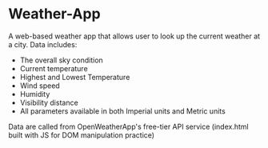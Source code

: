 # Weather-App

A web-based weather app that allows user to look up the current weather at a city. Data includes:

- The overall sky condition
- Current temperature
- Highest and Lowest Temperature
- Wind speed
- Humidity
- Visibility distance
- All parameters available in both Imperial units and Metric units

Data are called from OpenWeatherApp's free-tier API service
(index.html built with JS for DOM manipulation practice)
